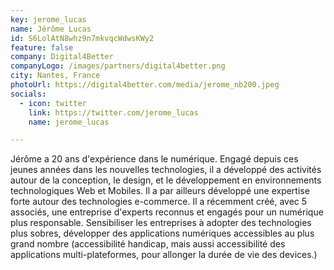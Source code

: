 ```yaml
---
key: jerome_lucas
name: Jérôme Lucas
id: S6LolAtN8whz9n7mkvqcWdwsKWy2
feature: false
company: Digital4Better
companyLogo: /images/partners/digital4better.png
city: Nantes, France
photoUrl: https://digital4better.com/media/jerome_nb200.jpeg
socials:
  - icon: twitter
    link: https://twitter.com/jerome_lucas
    name: jerome_lucas

---
```


Jérôme a 20 ans d'expérience dans le numérique. Engagé depuis ces jeunes années dans les nouvelles technologies, il a développé des activités autour de la conception, le design, et le développement en environnements technologiques Web et Mobiles. Il a par ailleurs développé une expertise forte autour des technologies e-commerce. Il a récemment créé, avec 5 associés, une entreprise d'experts reconnus et engagés pour un numérique plus responsable. Sensibiliser les entreprises à adopter des technologies plus sobres, développer des applications numériques accessibles au plus grand nombre (accessibilité handicap, mais aussi accessibilité des applications multi-plateformes, pour allonger la durée de vie des devices.)